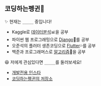 ## 코딩하는펭귄🐧

✨ 현재는 `_____` 중입니다!
* Kaggle로 [데이터분석](https://github.com/CoodingPenguin/kaggle-newbie)📊을 공부
* 파이썬 웹 프로그래밍으로 [Django](https://github.com/CoodingPenguin/python-web-programming-study)🎸를 공부
* 오준석의 플러터 생존코딩으로 [Flutter](https://github.com/CoodingPenguin/flutter-survival-coding-study)💦를 공부
* 백준과 프로그래머스로 [알고리즘](https://github.com/CoodingPenguin/algorithms)🐣을 공부




😆 저에게 관심있다면 `_____`를 둘러보세요!
* [개발전용 인스타](https://www.instagram.com/cooding_penguin/)
* [코딩하는펭귄의 저장소](https://cooding-penguin.netlify.app/)
